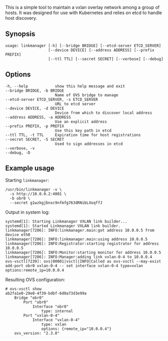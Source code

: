 This is a simple tool to maintain a vxlan overlay network among a
group of hosts.  It was designed for use with Kubernetes and relies on
etcd to handle host discovery.


## Synopsis

    usage: linkmanager [-h] [--bridge BRIDGE] [--etcd-server ETCD_SERVER]
                       [--device DEVICE] [--address ADDRESS] [--prefix PREFIX]
                       [--ttl TTL] [--secret SECRET] [--verbose] [--debug]

## Options

    -h, --help            show this help message and exit
    --bridge BRIDGE, -b BRIDGE
                          Name of OVS bridge to manage
    --etcd-server ETCD_SERVER, -s ETCD_SERVER
                          URL to etcd server
    --device DEVICE, -d DEVICE
                          Device from which to discover local address
    --address ADDRESS, -a ADDRESS
                          Use an explicit address
    --prefix PREFIX, -p PREFIX
                          Use this key path in etcd
    --ttl TTL, -t TTL     Expiration time for host registrations
    --secret SECRET, -S SECRET
                          Used to sign addresses in etcd
    --verbose, -v
    --debug, -D

## Example usage

Starting `linkmanager`:

    /usr/bin/linkmanager -v \
      -s http://10.0.0.2:4001 \
      -b obr0 \
      --secret g1wzkgjbnxc9nfmfg763dRNibLXoqffJ

Output in system log:

    systemd[1]: Starting Linkmanager VXLAN link builder...
    systemd[1]: Started Linkmanager VXLAN link builder.
    linkmanager[7206]: INFO:linkmanager.main:got address 10.0.0.5 from device eth0
    linkmanager[7206]: INFO:linkmanager.main:using address 10.0.0.5
    linkmanager[7206]: INFO:Registrator:starting registrator for address 10.0.0.5
    linkmanager[7206]: INFO:Monitor:starting monitor for address 10.0.0.5
    linkmanager[7206]: INFO:Manager:adding link vxlan-0-4 to 10.0.0.4
    ovs-vsctl[7239]: ovs|00001|vsctl|INFO|Called as ovs-vsctl --may-exist add-port obr0 vxlan-0-4 -- set interface vxlan-0-4 type=vxlan options:remote_ip=10.0.0.4

Resulting OVS configuration:

    # ovs-vsctl show
    ab2fa1e0-29e0-4f39-bdbf-6d0a73d3e99a
        Bridge "obr0"
            Port "obr0"
                Interface "obr0"
                    type: internal
            Port "vxlan-0-4"
                Interface "vxlan-0-4"
                    type: vxlan
                    options: {remote_ip="10.0.0.4"}
        ovs_version: "2.3.0"


